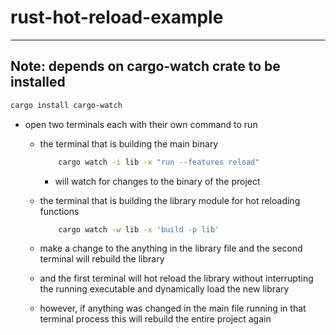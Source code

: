 # rust-hot-reload-example

---

## Note: depends on cargo-watch crate to be installed

```sh
cargo install cargo-watch
```

* open two terminals each with their own command to run

	- the terminal that is building the main binary
		```sh
			cargo watch -i lib -x "run --features reload"
		```
	    - will watch for changes to the binary of the project

	- the terminal that is building the library module for hot reloading
	functions
		```sh
			cargo watch -w lib -x 'build -p lib'
		```

	- make a change to the anything in the library file
	and the second terminal will rebuild the library
	- and the first terminal will hot reload the library without
	interrupting the running executable and dynamically load the new library

	- however, if anything was changed in the main file running in that terminal process
	this will rebuild the entire project again
